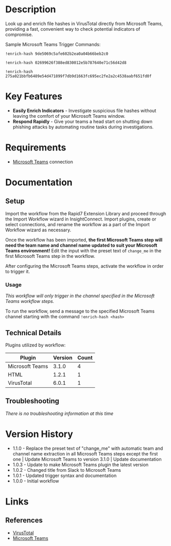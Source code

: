 # Description

Look up and enrich file hashes in VirusTotal directly from Microsoft Teams, providing a fast, convenient way to check potential indicators of compromise. 

Sample Microsoft Teams Trigger Commands:

`!enrich-hash 9de5069c5afe602b2ea0a04b66beb2c0`

`!enrich-hash 02699626f388ed830012e5b787640e71c56d42d8`

`!enrich-hash 275a021bbfb6489e54d471899f7db9d1663fc695ec2fe2a2c4538aabf651fd0f`


# Key Features

* **Easily Enrich Indicators** - Investigate suspicious file hashes without leaving the comfort of your Microsoft Teams window.
* **Respond Rapidly** - Give your teams a head start on shutting down phishing attacks by automating routine tasks during investigations.

# Requirements

* [Microsoft Teams](https://insightconnect.help.rapid7.com/docs/microsoft-teams) connection

# Documentation

## Setup

Import the workflow from the Rapid7 Extension Library and proceed through the Import Workflow wizard in InsightConnect. Import plugins, create or select connections, and rename the workflow as a part of the Import Workflow wizard as necessary.

Once the workflow has been imported, **the first Microsoft Teams step will need the team name and channel name updated to suit your Microsoft Teams environment!** Edit the input with the preset text of `change_me` in the first Microsoft Teams step in the workflow.

After configuring the Microsoft Teams steps, activate the workflow in order to trigger it.

### Usage

*This workflow will only trigger in the channel specified in the Microsoft Teams workflow steps.*

To run the workflow, send a message to the specified Microsoft Teams channel starting with the command `!enrich-hash <hash>`

## Technical Details

Plugins utilized by workflow:

|Plugin|Version|Count|
|----|----|--------|
|Microsoft Teams|3.1.0|4|
|HTML|1.2.1|1|
|VirusTotal|6.0.1|1|

## Troubleshooting

_There is no troubleshooting information at this time_

# Version History

* 1.1.0 - Replace the preset text of "change_me" with automatic team and channel name extraction in all Microsoft Teams steps except the first one | Update Microsoft Teams to version 3.1.0 | Update documentation
* 1.0.3 - Update to make Microsoft Teams plugin the latest version
* 1.0.2 - Changed title from Slack to Microsoft Teams
* 1.0.1 - Updated trigger syntax and documentation
* 1.0.0 - Initial workflow

# Links

## References

* [VirusTotal](https://www.virustotal.com/gui/home/upload)
* [Microsoft Teams](https://products.office.com/en-US/microsoft-teams/group-chat-software)
